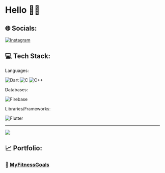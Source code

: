 # Hello 👋👋


## 🌐 Socials:
[![Instagram](https://img.shields.io/badge/Instagram-%23E4405F.svg?logo=Instagram&logoColor=white)](https://instagram.com/pikacu100.apk)

## 💻 Tech Stack:
Languages:

![Dart](https://img.shields.io/badge/dart-%230175C2.svg?style=for-the-badge&logo=dart&logoColor=white)  ![C](https://img.shields.io/badge/c-%2300599C.svg?style=for-the-badge&logo=c&logoColor=white)  ![C++](https://img.shields.io/badge/c++-%2300599C.svg?style=for-the-badge&logo=c%2B%2B&logoColor=white)

Databases:

![Firebase](https://img.shields.io/badge/firebase-a08021?style=for-the-badge&logo=firebase&logoColor=ffcd34)


Libraries/Frameworks:

![Flutter](https://img.shields.io/badge/Flutter-%2302569B.svg?style=for-the-badge&logo=Flutter&logoColor=white)

---
[![](https://visitcount.itsvg.in/api?id=pikacu100&icon=0&color=0)](https://visitcount.itsvg.in)


## 📈 Portfolio:


### 🔗  [MyFitnessGoals](https://play.google.com/store/apps/details?id=cz.kixameloapps.myfitnessgoals&hl=en-US&ah=dZWsCU4t5N9fZTcqldywswwY5EY)


